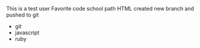 This is a test user
Favorite code school path HTML
created new branch and pushed to git
* git
* javascript
* ruby
